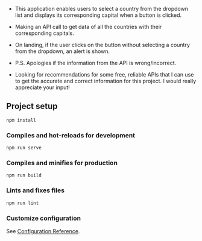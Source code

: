 - This application enables users to select a country from the dropdown list and displays its corresponding capital when a button is clicked.

- Making an API call to get data of all the countries with their corresponding capitals.

- On landing, if the user clicks on the button without selecting a country from the dropdown, an alert is shown.

- P.S. Apologies if the information from the API is wrong/incorrect.

- Looking for recommendations for some free, reliable APIs that I can use to get the accurate and correct information for this project. I would really appreciate your input!

## Project setup
```
npm install
```

### Compiles and hot-reloads for development
```
npm run serve
```

### Compiles and minifies for production
```
npm run build
```

### Lints and fixes files
```
npm run lint
```

### Customize configuration
See [Configuration Reference](https://cli.vuejs.org/config/).
